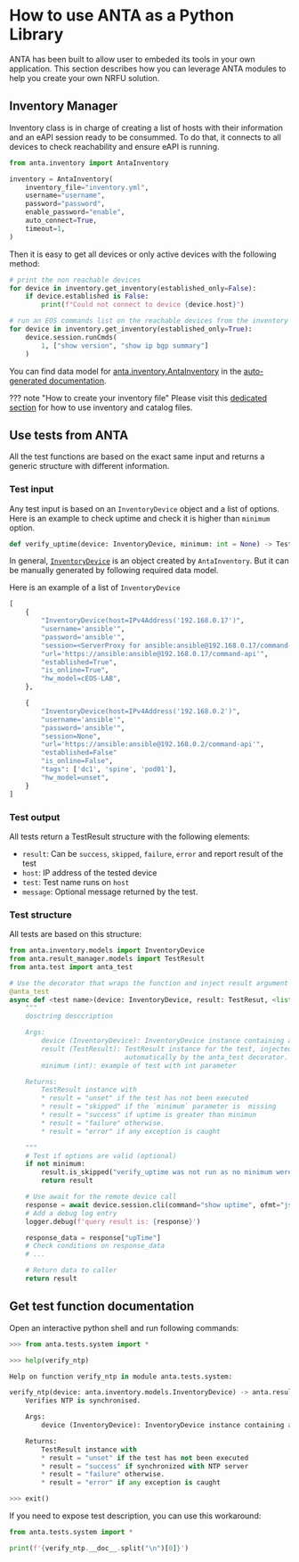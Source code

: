 # How to use ANTA as a Python Library

ANTA has been built to allow user to embeded its tools in your own application. This section describes how you can leverage ANTA modules to help you create your own NRFU solution.

## Inventory Manager

Inventory class is in charge of creating a list of hosts with their information and an eAPI session ready to be consummed. To do that, it connects to all devices to check reachability and ensure eAPI is running.

```python
from anta.inventory import AntaInventory

inventory = AntaInventory(
    inventory_file="inventory.yml",
    username="username",
    password="password",
    enable_password="enable",
    auto_connect=True,
    timeout=1,
)
```

Then it is easy to get all devices or only active devices with the following method:

```python
# print the non reachable devices
for device in inventory.get_inventory(established_only=False):
    if device.established is False:
        print(f"Could not connect to device {device.host}")

# run an EOS commands list on the reachable devices from the inventory
for device in inventory.get_inventory(established_only=True):
    device.session.runCmds(
        1, ["show version", "show ip bgp summary"]
    )
```

You can find data model for [anta.inventory.AntaInventory](./api/inventory.md) in the [auto-generated documentation](./api/inventory.models.md).

??? note "How to create your inventory file"
    Please visit this [dedicated section](./usage-inventory-catalog.md) for how to use inventory and catalog files.


## Use tests from ANTA

All the test functions are based on the exact same input and returns a generic structure with different information.

### Test input

Any test input is based on an `InventoryDevice` object and a list of options. Here is an example to check uptime and check it is higher than `minimum` option.

```python
def verify_uptime(device: InventoryDevice, minimum: int = None) -> TestResult:
```

In general, [`InventoryDevice`](./api/inventory.models.md) is an object created by `AntaInventory`. But it can be manually generated by following required data model.

Here is an example of a list of `InventoryDevice`

```python
[
    {
        "InventoryDevice(host=IPv4Address('192.168.0.17')",
        "username='ansible'",
        "password='ansible'",
        "session=<ServerProxy for ansible:ansible@192.168.0.17/command-api>",
        "url='https://ansible:ansible@192.168.0.17/command-api'",
        "established=True",
        "is_online=True",
        "hw_model=cEOS-LAB",
    },

    {
        "InventoryDevice(host=IPv4Address('192.168.0.2')",
        "username='ansible'",
        "password='ansible'",
        "session=None",
        "url='https://ansible:ansible@192.168.0.2/command-api'",
        "established=False"
        "is_online=False",
        "tags": ['dc1', 'spine', 'pod01'],
        "hw_model=unset",
    }
]
```

### Test output

All tests return a TestResult structure with the following elements:

- `result`: Can be `success`, `skipped`, `failure`, `error` and report result of the test
- `host`: IP address of the tested device
- `test`: Test name runs on `host`
- `message`: Optional message returned by the test.

### Test structure

All tests are based on this structure:

```python
from anta.inventory.models import InventoryDevice
from anta.result_manager.models import TestResult
from anta.test import anta_test

# Use the decorator that wraps the function and inject result argument
@anta_test
async def <test name>(device: InventoryDevice, result: TestResut, <list of args>, minimum: int) -> TestResult:
    """
    dosctring desccription

    Args:
        device (InventoryDevice): InventoryDevice instance containing all devices information.
        result (TestResult): TestResult instance for the test, injected
                             automatically by the anta_test decorator.
        minimum (int): example of test with int parameter

    Returns:
        TestResult instance with
        * result = "unset" if the test has not been executed
        * result = "skipped" if the `minimum` parameter is  missing
        * result = "success" if uptime is greater than minimun
        * result = "failure" otherwise.
        * result = "error" if any exception is caught

    """
    # Test if options are valid (optional)
    if not minimum:
        result.is_skipped("verify_uptime was not run as no minimum were given")
        return result

    # Use await for the remote device call
    response = await device.session.cli(command="show uptime", ofmt="json")
    # Add a debug log entry
    logger.debug(f'query result is: {response}')

    response_data = response["upTime"]
    # Check conditions on response_data
    # ...

    # Return data to caller
    return result
```

## Get test function documentation

Open an interactive python shell and run following commands:

```python
>>> from anta.tests.system import *

>>> help(verify_ntp)

Help on function verify_ntp in module anta.tests.system:

verify_ntp(device: anta.inventory.models.InventoryDevice) -> anta.result_manager.models.TestResult
    Verifies NTP is synchronised.

    Args:
        device (InventoryDevice): InventoryDevice instance containing all devices information.

    Returns:
        TestResult instance with
        * result = "unset" if the test has not been executed
        * result = "success" if synchronized with NTP server
        * result = "failure" otherwise.
        * result = "error" if any exception is caught

>>> exit()
```

If you need to expose test description, you can use this workaround:

```python
from anta.tests.system import *

print(f'{verify_ntp.__doc__.split("\n")[0]}')
```
